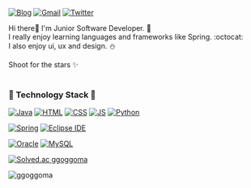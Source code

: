 [![Blog](https://img.shields.io/badge/Blog-F8DC75?style=flat-square&logo=&logoColor=white)](https://ggoggossi.tistory.com/)
[![Gmail](https://img.shields.io/badge/ggoggoma.tech@gmail.com-EA4335?style=flat-square&logo=Gmail&logoColor=white)](github.com/ggoggoma)
[![Twitter](https://img.shields.io/badge/Twitter-1DA1F2?style=flat-square&logo=Twitter&logoColor=white)]()  

Hi there👋 I'm Junior Software Developer. :rocket:  
I really enjoy learning languages and frameworks like Spring. :octocat:  
I also enjoy ui, ux and design. :snowman:     

Shoot for the stars :sparkles:
<br/><br/>



### :whale: Technology Stack :whale:

[![Java](https://img.shields.io/badge/Java-007396?style=flat-square&logo=Java&logoColor=white)](github.com/ggoggoma)
[![HTML](https://img.shields.io/badge/HTML-E34F26?style=flat-square&logo=HTML5&logoColor=white)](github.com/ggoggoma)
[![CSS](https://img.shields.io/badge/CSS-1572B6?style=flat-square&logo=CSS3&logoColor=white)](github.com/ggoggoma)
[![JS](https://img.shields.io/badge/JavaScript-F7DF1E?style=flat-square&logo=JavaScript&logoColor=black)](github.com/ggoggoma)
[![Python](https://img.shields.io/badge/Python-3776AB?style=flat-square&logo=Python&logoColor=white)](github.com/ggoggoma)  

[![Spring](https://img.shields.io/badge/Spring-6DB33F?style=flat-square&logo=Spring&logoColor=white)](github.com/ggoggoma)
[![Eclipse IDE](https://img.shields.io/badge/Eclipse-2C2255?style=flat-square&logo=Eclipse&logoColor=white)](github.com/ggoggoma)  

[![Oracle](https://img.shields.io/badge/Oracle-F80000?style=flat-square&logo=Oracle&logoColor=white)](github.com/ggoggoma)
[![MySQL](https://img.shields.io/badge/MySQL-4479A1?style=flat-square&logo=MySQL&logoColor=white)](github.com/ggoggoma) 



[![Solved.ac ggoggoma](http://mazassumnida.wtf/api/v2/generate_badge?boj=semonemo)](https://solved.ac/semonemo)
<p><img align="center" src="https://github-readme-stats.vercel.app/api/top-langs?username=ggoggoma&show_icons=true&locale=en&layout=compact" alt="ggoggoma" /></p>
